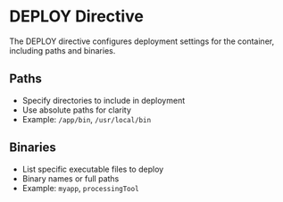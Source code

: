 # DEPLOY Directive

The DEPLOY directive configures deployment settings for the container, including paths and binaries.

## Paths

- Specify directories to include in deployment
- Use absolute paths for clarity
- Example: `/app/bin`, `/usr/local/bin`

## Binaries

- List specific executable files to deploy
- Binary names or full paths
- Example: `myapp`, `processingTool`